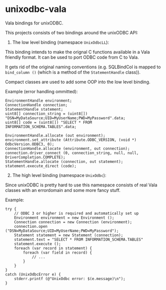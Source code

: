 unixodbc-vala
=============

Vala bindings for unixODBC.

This projects consists of two bindings around the unixODBC API:

1. The low level binding (namespace `UnixOdbcLL`):

This binding intends to make the orignal C functions available in a Vala 
friendly format. It can be used to port ODBC code from C to Vala.

It gets rid of the original naming conventions (e.g. SQLBindCol is 
mapped to `bind_column ()` (which is a method of the `StatementHandle` 
class)).

Compact classes are used to add some OOP into the low level binding.

Example (error handling ommitted):

```vala
EnvironmentHandle environment;
ConnectionHandle connection;
StatementHandle statement;
uint8[] connection_string = (uint8[]) "DSN=MyDataSource;UID=MyUserName;PWD=MyPassword".data;
uint8[] code = (uint8[]) "SELECT * FROM INFORMATION_SCHEMA.TABLES".data;

EnvironmentHandle.allocate (out environment);
environment.set_attribute (Attribute.ODBC_VERSION, (void *) OdbcVersion.ODBC3, 0);
ConnectionHandle.allocate (environment, out connection);
connection.driver_connect (0, connection_string, null, null, DriverCompletion.COMPLETE);
StatementHandle.allocate (connection, out statement);
statement.execute_direct (code);
```

2. The high level binding (namespace `UnixOdbc`):

Since unixODBC is pretty hard to use this namespace consists of real
Vala classes with an errordomain and some more fancy stuff.

Example:

```vala
try {
	// ODBC 3 or higher is required and automatically set up
	Environment environment = new Environment ();
	Connection connection = new Connection (environment);
	connection.open ("DSN=MyDataSource;UID=MyUserName;PWD=MyPassword");
	Statement statement = new Statement (connection);
	statement.text = "SELECT * FROM INFORMATION_SCHEMA.TABLES"
	statement.execute ();
	foreach (var record in statement) {
		foreach (var field in record) {
			// ...
		}
	}
}
catch (UnixOdbcError e) {
	stderr.printf (@"UnixOdbc error: $(e.message)\n");
}
```

